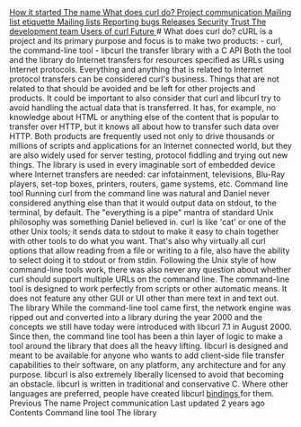 <a href="started.html" class="navButton-94f2579c--pageItemWithChildrenNested-2c5d8183--navButtonClickable-161b88ca">
<span class="text-4505230f--UIH300-2063425d--textContentFamily-49a318e1--navButtonLabel-14a4968f">How it started</span>
</a>
<a href="name.html" class="navButton-94f2579c--pageItemWithChildrenNested-2c5d8183--navButtonClickable-161b88ca">
<span class="text-4505230f--UIH300-2063425d--textContentFamily-49a318e1--navButtonLabel-14a4968f">The name</span>
</a>
<a href="does.html" class="navButton-94f2579c--pageItemWithChildrenNested-2c5d8183--navButtonClickable-161b88ca--navButtonOpened-6a88552e">
<span class="text-4505230f--UIH300-2063425d--textContentFamily-49a318e1--navButtonLabel-14a4968f">What does curl do?</span>
</a>
<a href="comm.html" class="navButton-94f2579c--pageItemWithChildrenNested-2c5d8183--navButtonClickable-161b88ca">
<span class="text-4505230f--UIH300-2063425d--textContentFamily-49a318e1--navButtonLabel-14a4968f">Project communication</span>
</a>
<a href="etiquette.html" class="navButton-94f2579c--pageItemWithChildrenNested-2c5d8183--navButtonClickable-161b88ca">
<span class="text-4505230f--UIH300-2063425d--textContentFamily-49a318e1--navButtonLabel-14a4968f">Mailing list etiquette</span>
</a>
<a href="maillists.html" class="navButton-94f2579c--pageItemWithChildrenNested-2c5d8183--navButtonClickable-161b88ca">
<span class="text-4505230f--UIH300-2063425d--textContentFamily-49a318e1--navButtonLabel-14a4968f">Mailing lists</span>
</a>
<a href="bugs.html" class="navButton-94f2579c--pageItemWithChildrenNested-2c5d8183--navButtonClickable-161b88ca">
<span class="text-4505230f--UIH300-2063425d--textContentFamily-49a318e1--navButtonLabel-14a4968f">Reporting bugs</span>
</a>
<a href="releases.html" class="navButton-94f2579c--pageItemWithChildrenNested-2c5d8183--navButtonClickable-161b88ca">
<span class="text-4505230f--UIH300-2063425d--textContentFamily-49a318e1--navButtonLabel-14a4968f">Releases</span>
</a>
<a href="security.html" class="navButton-94f2579c--pageItemWithChildrenNested-2c5d8183--navButtonClickable-161b88ca">
<span class="text-4505230f--UIH300-2063425d--textContentFamily-49a318e1--navButtonLabel-14a4968f">Security</span>
</a>
<a href="trust.html" class="navButton-94f2579c--pageItemWithChildrenNested-2c5d8183--navButtonClickable-161b88ca">
<span class="text-4505230f--UIH300-2063425d--textContentFamily-49a318e1--navButtonLabel-14a4968f">Trust</span>
</a>
<a href="devteam.html" class="navButton-94f2579c--pageItemWithChildrenNested-2c5d8183--navButtonClickable-161b88ca">
<span class="text-4505230f--UIH300-2063425d--textContentFamily-49a318e1--navButtonLabel-14a4968f">The development team</span>
</a>
<a href="users.html" class="navButton-94f2579c--pageItemWithChildrenNested-2c5d8183--navButtonClickable-161b88ca">
<span class="text-4505230f--UIH300-2063425d--textContentFamily-49a318e1--navButtonLabel-14a4968f">Users of curl</span>
</a>
<a href="future.html" class="navButton-94f2579c--pageItemWithChildrenNested-2c5d8183--navButtonClickable-161b88ca">
<span class="text-4505230f--UIH300-2063425d--textContentFamily-49a318e1--navButtonLabel-14a4968f">Future</span>
</a># <span class="text-4505230f--DisplayH900-bfb998fa--textContentFamily-49a318e1">What does curl do?</span>
<span class="text-4505230f--UIH300-2063425d--textUIFamily-5ebd8e40--text-8ee2c8b2">
</span>
<span class="text-4505230f--UIH300-2063425d--textUIFamily-5ebd8e40--text-8ee2c8b2">
</span>
<span class="text-4505230f--TextH400-3033861f--textContentFamily-49a318e1">
<span data-key="230d3918780f4923b20ad0a87f31df67">
<span data-offset-key="230d3918780f4923b20ad0a87f31df67:0">cURL is a project and its primary purpose and focus is to make two products:</span>
</span>
</span>- <span class="text-4505230f--TextH400-3033861f--textContentFamily-49a318e1">
<span data-key="96d78f0d8fd04c099090baccbe1280c2">
<span data-offset-key="96d78f0d8fd04c099090baccbe1280c2:0">curl, the command-line tool</span>
</span>
</span>- <span class="text-4505230f--TextH400-3033861f--textContentFamily-49a318e1">
<span data-key="fabdea81013841abb3372ac434929e3e">
<span data-offset-key="fabdea81013841abb3372ac434929e3e:0">libcurl the transfer library with a C API</span>
</span>
</span>
<span class="text-4505230f--TextH400-3033861f--textContentFamily-49a318e1">
<span data-key="25173452109747feaeb92e79e66efc3b">
<span data-offset-key="25173452109747feaeb92e79e66efc3b:0">Both the tool and the library do Internet transfers for resources specified as URLs using Internet protocols.</span>
</span>
</span>
<span class="text-4505230f--TextH400-3033861f--textContentFamily-49a318e1">
<span data-key="173c444b173747e3a3ab5a863e3c4ca8">
<span data-offset-key="173c444b173747e3a3ab5a863e3c4ca8:0">Everything and anything that is related to Internet protocol transfers can be considered curl's business. Things that are not related to that should be avoided and be left for other projects and products.</span>
</span>
</span>
<span class="text-4505230f--TextH400-3033861f--textContentFamily-49a318e1">
<span data-key="394332c89e324e4593212c5472d1d201">
<span data-offset-key="394332c89e324e4593212c5472d1d201:0">It could be important to also consider that curl and libcurl try to avoid handling the actual data that is transferred. It has, for example, no knowledge about HTML or anything else of the content that is popular to transfer over HTTP, but it knows all about how to transfer such data over HTTP.</span>
</span>
</span>
<span class="text-4505230f--TextH400-3033861f--textContentFamily-49a318e1">
<span data-key="9839cc3058a24d2cbcf912eedd409358">
<span data-offset-key="9839cc3058a24d2cbcf912eedd409358:0">Both products are frequently used not only to drive thousands or millions of scripts and applications for an Internet connected world, but they are also widely used for server testing, protocol fiddling and trying out new things.</span>
</span>
</span>
<span class="text-4505230f--TextH400-3033861f--textContentFamily-49a318e1">
<span data-key="21cc2cdeea8247adb9111211c9fb4f9f">
<span data-offset-key="21cc2cdeea8247adb9111211c9fb4f9f:0">The library is used in every imaginable sort of embedded device where Internet transfers are needed: car infotainment, televisions, Blu-Ray players, set-top boxes, printers, routers, game systems, etc.</span>
</span>
</span>
<span class="text-4505230f--HeadingH700-04e1a2a3--textContentFamily-49a318e1">
<span data-key="66669571011743ec9bd5d49bd7e2fc5b">
<span data-offset-key="66669571011743ec9bd5d49bd7e2fc5b:0">Command line tool</span>
</span>
</span>
<span class="text-4505230f--TextH400-3033861f--textContentFamily-49a318e1">
<span data-key="9fe493de3f8443a3a03a84435d563f91">
<span data-offset-key="9fe493de3f8443a3a03a84435d563f91:0">Running curl from the command line was natural and Daniel never considered anything else than that it would output data on stdout, to the terminal, by default. The "everything is a pipe" mantra of standard Unix philosophy was something Daniel believed in. curl is like 'cat' or one of the other Unix tools; it sends data to stdout to make it easy to chain together with other tools to do what you want. That's also why virtually all curl options that allow reading from a file or writing to a file, also have the ability to select doing it to stdout or from stdin.</span>
</span>
</span>
<span class="text-4505230f--TextH400-3033861f--textContentFamily-49a318e1">
<span data-key="317a3b8556a14af6a1535a558d387502">
<span data-offset-key="317a3b8556a14af6a1535a558d387502:0">Following the Unix style of how command-line tools work, there was also never any question about whether curl should support multiple URLs on the command line.</span>
</span>
</span>
<span class="text-4505230f--TextH400-3033861f--textContentFamily-49a318e1">
<span data-key="2b26c12cb8c8402a85e7752263b04453">
<span data-offset-key="2b26c12cb8c8402a85e7752263b04453:0">The command-line tool is designed to work perfectly from scripts or other automatic means. It does not feature any other GUI or UI other than mere text in and text out.</span>
</span>
</span>
<span class="text-4505230f--HeadingH700-04e1a2a3--textContentFamily-49a318e1">
<span data-key="4482d9d9a7f7450ab88e83eba899d85d">
<span data-offset-key="4482d9d9a7f7450ab88e83eba899d85d:0">The library</span>
</span>
</span>
<span class="text-4505230f--TextH400-3033861f--textContentFamily-49a318e1">
<span data-key="7c6e9facb53345d7be56347f91f9aa15">
<span data-offset-key="7c6e9facb53345d7be56347f91f9aa15:0">While the command-line tool came first, the network engine was ripped out and converted into a library during the year 2000 and the concepts we still have today were introduced with libcurl 7.1 in August 2000. Since then, the command line tool has been a thin layer of logic to make a tool around the library that does all the heavy lifting.</span>
</span>
</span>
<span class="text-4505230f--TextH400-3033861f--textContentFamily-49a318e1">
<span data-key="18a1a11f691d420faa65a48c098a370f">
<span data-offset-key="18a1a11f691d420faa65a48c098a370f:0">libcurl is designed and meant to be available for anyone who wants to add client-side file transfer capabilities to their software, on any platform, any architecture and for any purpose. libcurl is also extremely liberally licensed to avoid that becoming an obstacle.</span>
</span>
</span>
<span class="text-4505230f--TextH400-3033861f--textContentFamily-49a318e1">
<span data-key="f6cf8ecd9bf7465eb5e1bab81d474291">
<span data-offset-key="f6cf8ecd9bf7465eb5e1bab81d474291:0">libcurl is written in traditional and conservative C. Where other languages are preferred, people have created libcurl </span>
</span>
<a href="../bindings.html" class="link-a079aa82--primary-53a25e66--link-faf6c434">
<span data-key="99ea22a21e334d02a829f200c204ef21">
<span data-offset-key="99ea22a21e334d02a829f200c204ef21:0">bindings</span>
</span>
</a>
<span data-key="47ef59a04abb4d7eb1a5404057a01ae6">
<span data-offset-key="47ef59a04abb4d7eb1a5404057a01ae6:0"> for them.</span>
</span>
</span>
<a href="name.html" class="reset-3c756112--card-6570f064--whiteCard-fff091a4--cardPrevious-56a5e674">
</a>
<span class="text-4505230f--TextH200-a3425406--textContentFamily-49a318e1">Previous</span>
<span class="text-4505230f--UIH400-4e41e82a--textContentFamily-49a318e1">The name</span>
<a href="comm.html" class="reset-3c756112--card-6570f064--whiteCard-fff091a4--cardNext-19241c42">
</a>
<span class="text-4505230f--UIH400-4e41e82a--textContentFamily-49a318e1">Project communication</span>
<span class="text-4505230f--TextH200-a3425406--textContentFamily-49a318e1">Last updated 2 years ago</span>
<span class="text-4505230f--InfoH100-1e92e1d1--textContentFamily-49a318e1">Contents</span>
<a href="does.html#command-line-tool" class="reset-3c756112--menuItem-aa02f6ec--menuItemLight-757d5235--menuItemInline-173bdf97--pageTocItem-f4427024">
</a>
<span class="text-4505230f--UIH300-2063425d--textContentFamily-49a318e1">
<span class="text-4505230f--UIH200-50ead35f--textContentFamily-49a318e1">Command line tool</span>
</span>
<a href="does.html#the-library" class="reset-3c756112--menuItem-aa02f6ec--menuItemLight-757d5235--menuItemInline-173bdf97--pageTocItem-f4427024">
</a>
<span class="text-4505230f--UIH300-2063425d--textContentFamily-49a318e1">
<span class="text-4505230f--UIH200-50ead35f--textContentFamily-49a318e1">The library</span>
</span>

